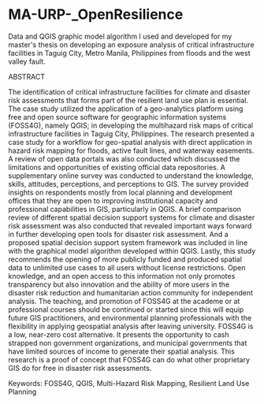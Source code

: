 # MA-URP-_OpenResilience
Data and QGIS graphic model algorithm I used and developed for my master's thesis on developing an exposure analysis of critical infrastructure facilities in Taguig City, Metro Manila, Philippines from floods and the west valley fault.

ABSTRACT

The identification of critical infrastructure facilities for climate and disaster risk
assessments that forms part of the resilient land use plan is essential. The case study
utilized the application of a geo-analytics platform using free and open source software
for geographic information systems (FOSS4G), namely QGIS; in developing the multihazard
risk maps of critical infrastructure facilities in Taguig City, Philippines.
The research presented a case study for a workflow for geo-spatial analysis with
direct application in hazard risk mapping for floods, active fault lines, and waterway
easements. A review of open data portals was also conducted which discussed the
limitations and opportunities of existing official data repositories. A supplementary
online survey was conducted to understand the knowledge, skills, attitudes, perceptions,
and perceptions to GIS. The survey provided insights on respondents mostly from local
planning and development offices that they are open to improving institutional capacity
and professional capabilities in GIS, particularly in QGIS. A brief comparison review of
different spatial decision support systems for climate and disaster risk assessment was
also conducted that revealed important ways forward in further developing open tools for
disaster risk assessment. And a proposed spatial decision support system framework was
included in line with the graphical model algorithm developed within QGIS.
Lastly, this study recommends the opening of more publicly funded and produced
spatial data to unlimited use cases to all users without license restrictions. Open
knowledge, and an open access to this information not only promotes transparency but
also innovation and the ability of more users in the disaster risk reduction and
humanitarian action community for independent analysis. The teaching, and promotion of
FOSS4G at the academe or at professional courses should be continued or started since
this will equip future GIS practitioners, and environmental planning professionals with
the flexibility in applying geospatial analysis after leaving university. FOSS4G is a low,
near-zero cost alternative. It presents the opportunity to cash strapped non government
organizations, and municipal governments that have limited sources of income to
generate their spatial analysis. This research is a proof of concept that FOSS4G can do
what other proprietary GIS do for free in disaster risk assessments.

Keywords: FOSS4G, QGIS, Multi-Hazard Risk Mapping, Resilient Land Use Planning
